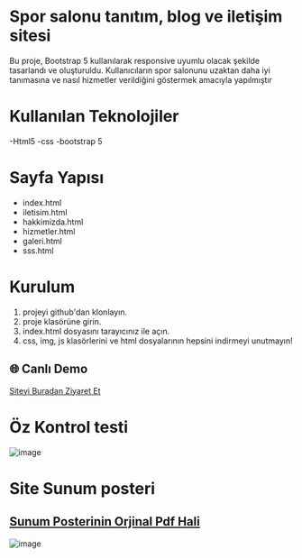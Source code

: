 # Spor salonu tanıtım, blog ve iletişim sitesi
Bu proje, Bootstrap 5 kullanılarak responsive uyumlu olacak şekilde tasarlandı ve oluşturuldu.
Kullanıcıların spor salonunu uzaktan daha iyi tanımasına ve nasıl hizmetler verildiğini göstermek amacıyla yapılmıştır
# Kullanılan Teknolojiler
-Html5
-css
-bootstrap 5

# Sayfa Yapısı
- index.html
- iletisim.html
- hakkimizda.html
- hizmetler.html
- galeri.html
- sss.html

# Kurulum
1. projeyi github'dan klonlayın.
2. proje klasörüne girin.
3. index.html dosyasını tarayıcınız ile açın.
4. css, img, js klasörlerini ve html dosyalarının hepsini indirmeyi unutmayın!

  
  
## 🌐 Canlı Demo
[Siteyi Buradan Ziyaret Et](https://yunus-emre54ygn.github.io/spor-salonu-sitesi/)

# Öz Kontrol testi
![image](https://github.com/user-attachments/assets/69113e96-4083-45c0-9525-7c553bd1d4d6)

# Site Sunum posteri 
## [Sunum Posterinin Orjinal Pdf Hali](https://github.com/Yunus-Emre54ygn/spor-salonu-sitesi/blob/main/Site%20Sunum%20Posteri.pdf)
![image](https://github.com/user-attachments/assets/37db38d0-8313-4186-b889-766331f5ba84)



